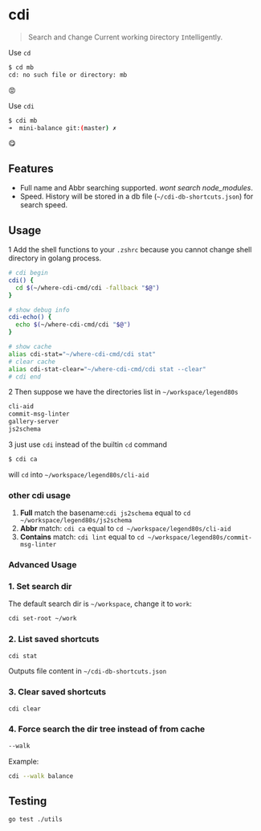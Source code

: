 # cdi

> Search and `C`hange Current working `D`irectory `I`ntelligently.

Use `cd`

```sh
$ cd mb
cd: no such file or directory: mb
```

😡

Use `cdi`

```sh
$ cdi mb
➜  mini-balance git:(master) ✗
```

😋

## Features

- Full name and Abbr searching supported. *wont search node_modules*.
- Speed. History will be stored in a db file (`~/cdi-db-shortcuts.json`) for search speed.

## Usage

1 Add the shell functions to your `.zshrc` because you cannot change shell directory in golang process.

```sh
# cdi begin
cdi() {
  cd $(~/where-cdi-cmd/cdi -fallback "$@")
}

# show debug info
cdi-echo() {
  echo $(~/where-cdi-cmd/cdi "$@")
}

# show cache
alias cdi-stat="~/where-cdi-cmd/cdi stat"
# clear cache
alias cdi-stat-clear="~/where-cdi-cmd/cdi stat --clear"
# cdi end
```

2 Then suppose we have the directories list in `~/workspace/legend80s`

```txt
cli-aid
commit-msg-linter
gallery-server
js2schema
```

3 just use `cdi` instead of the builtin `cd` command

```sh
$ cdi ca
```

will `cd` into `~/workspace/legend80s/cli-aid`

### other cdi usage

1. **Full** match the basename:`cdi js2schema` equal to `cd ~/workspace/legend80s/js2schema`
2. **Abbr** match: `cdi ca` equal to `cd ~/workspace/legend80s/cli-aid`
3. **Contains** match: `cdi lint` equal to `cd ~/workspace/legend80s/commit-msg-linter`

### Advanced Usage

### 1. Set search dir

The default search dir is `~/workspace`, change it to `work`:

```sh
cdi set-root ~/work
```

### 2. List saved shortcuts

```sh
cdi stat
```

Outputs file content in `~/cdi-db-shortcuts.json`

### 3. Clear saved shortcuts

```sh
cdi clear
```

### 4. Force search the dir tree instead of from cache

```sh
--walk
```

Example:

```sh
cdi --walk balance
```

## Testing

```sh
go test ./utils
```
